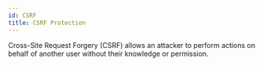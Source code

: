 ```yaml
---
id: CSRF
title: CSRF Protection
---
```


Cross-Site Request Forgery (CSRF) allows an attacker to perform actions on behalf of another user without their knowledge or permission.
